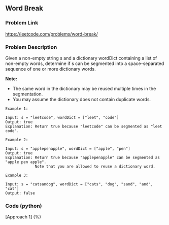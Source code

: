 ## Word Break

### Problem Link

https://leetcode.com/problems/word-break/

### Problem Description 

Given a non-empty string s and a dictionary wordDict containing a list of non-empty words, determine if s can be segmented into a space-separated sequence of one or more dictionary words.

**Note:**

* The same word in the dictionary may be reused multiple times in the segmentation.
* You may assume the dictionary does not contain duplicate words.

```
Example 1:

Input: s = "leetcode", wordDict = ["leet", "code"]
Output: true
Explanation: Return true because "leetcode" can be segmented as "leet code".

```

```
Example 2:

Input: s = "applepenapple", wordDict = ["apple", "pen"]
Output: true
Explanation: Return true because "applepenapple" can be segmented as "apple pen apple".
             Note that you are allowed to reuse a dictionary word.

```

```
Example 3:

Input: s = "catsandog", wordDict = ["cats", "dog", "sand", "and", "cat"]
Output: false

```

### Code (python)

[Approach 1] (%)

```python

```